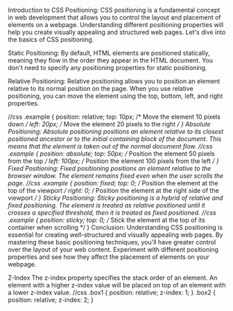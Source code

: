 Introduction to CSS Positioning:
CSS positioning is a fundamental concept in web development that allows you to control the layout and placement of elements on a webpage. Understanding different positioning properties will help you create visually appealing and structured web pages. Let's dive into the basics of CSS positioning.

Static Positioning: By default, HTML elements are positioned statically, meaning they flow in the order they appear in the HTML document. You don't need to specify any positioning properties for static positioning.

Relative Positioning: Relative positioning allows you to position an element relative to its normal position on the page. When you use relative positioning, you can move the element using the top, bottom, left, and right properties.

//css
.example {
  position: relative;
  top: 10px; /* Move the element 10 pixels down */
  left: 20px; /* Move the element 20 pixels to the right */
}
Absolute Positioning: Absolute positioning positions an element relative to its closest positioned ancestor or to the initial containing block of the document. This means that the element is taken out of the normal document flow.
//css
.example {
  position: absolute;
  top: 50px; /* Position the element 50 pixels from the top */
  left: 100px; /* Position the element 100 pixels from the left */
}
Fixed Positioning: Fixed positioning positions an element relative to the browser window. The element remains fixed even when the user scrolls the page.
//css
.example {
  position: fixed;
  top: 0; /* Position the element at the top of the viewport */
  right: 0; /* Position the element at the right side of the viewport */
}
Sticky Positioning: Sticky positioning is a hybrid of relative and fixed positioning. The element is treated as relative positioned until it crosses a specified threshold, then it is treated as fixed positioned.
//css
.example {
  position: sticky;
  top: 0; /* Stick the element at the top of its container when scrolling */
}
Conclusion:
Understanding CSS positioning is essential for creating well-structured and visually appealing web pages. By mastering these basic positioning techniques, you'll have greater control over the layout of your web content. Experiment with different positioning properties and see how they affect the placement of elements on your webpage.

Z-Index
The z-index property specifies the stack order of an element. An element with a higher z-index value will be placed on top of an element with a lower z-index value.
//css
.box1 {
   position: relative;
    z-index: 1;
}
.box2 {
   position: relative;
    z-index: 2;
}
